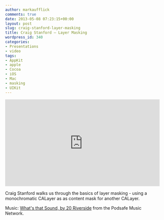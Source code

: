 ```yaml
---
author: markaufflick
comments: true
date: 2013-05-08 07:23:15+00:00
layout: post
slug: craig-stanford-layer-masking
title: Craig Stanford – Layer Masking
wordpress_id: 340
categories:
- Presentations
- video
tags:
- AppKit
- apple
- Cocoa
- iOS
- Mac
- masking
- UIKit
---
```


<iframe src="https://player.vimeo.com/video/152565194" width="500" height="281" frameborder="0" webkitallowfullscreen mozallowfullscreen allowfullscreen></iframe>

Craig Stanford walks us through the basics of layer masking - using a monochromatic CALayer as as content mask for another CALayer.

Music: [What's that Sound, by 20 Riverside](http://www.musicalley.com/music/listeners/artistdetails.php?BandHash=7bfeaba73efc46f10a08da2d9ca9eaba) from the Podsafe Music Network.
